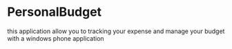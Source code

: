# PersonalBudget
this application allow you to tracking your expense and manage your budget with a windows phone application
